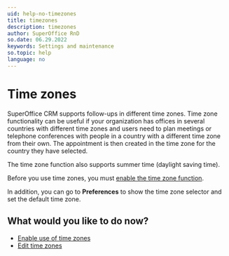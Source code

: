 ```yaml
---
uid: help-no-timezones
title: timezones
description: timezones
author: SuperOffice RnD
so.date: 06.29.2022
keywords: Settings and maintenance
so.topic: help
language: no
---
```


# Time zones

SuperOffice CRM supports follow-ups in different time zones. Time zone functionality can be useful if your organization has offices in several countries with different time zones and users need to plan meetings or telephone conferences with people in a country with a different time zone from their own. The appointment is then created in the time zone for the country they have selected.

The time zone function also supports summer time (daylight saving time).

Before you use time zones, you must [enable the time zone function][1].

In addition, you can go to **Preferences** to show the time zone selector and set the default time zone.

## What would you like to do now?

* [Enable use of time zones][1]
* [Edit time zones][2]

<!-- Referenced links -->
[1]: activating-time-zones.md
[2]: edit-time-zones.md

<!-- Referenced images -->

